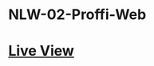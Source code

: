 # NLW-02-Proffi-Web

<h1><a target="_blank" href="https://tecanderson.github.io/NLW-02-Proffi-Web/" >Live View</a></h1>
